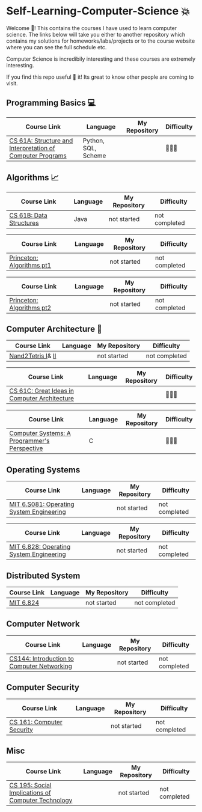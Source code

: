 # Self-Learning-Computer-Science :collision:

Welcome 👋! This contains the courses I have used to learn computer science. The links below will take you either to another repository which contains my solutions for homeworks/labs/projects or to the course website where you can see the full schedule etc.

Computer Science is incredibily interesting and these courses are extremely interesting.

If you find this repo useful :star2: it! Its great to know other people are coming to visit.


## Programming Basics :computer:

| Course Link | Language | My Repository | Difficulty | 
| ------------- | ------------- | ------------- | ------------- |
| [CS 61A: Structure and Interpretation of Computer Programs](https://cs61a.org/)| Python, SQL, Scheme| | :star2::star2::star2: |


## Algorithms :chart_with_upwards_trend:
| Course Link | Language | My Repository | Difficulty | 
| ------------- | ------------- | ------------- | ------------- |
| [CS 61B: Data Structures](https://fa22.datastructur.es/)| Java | not started | not completed |

| Course Link | Language | My Repository | Difficulty | 
| ------------- | ------------- | ------------- | ------------- |
| [Princeton: Algorithms pt1](https://www.coursera.org/learn/algorithms-part1)|  | not started | not completed |

| Course Link | Language | My Repository | Difficulty | 
| ------------- | ------------- | ------------- | ------------- |
| [Princeton: Algorithms pt2](https://www.coursera.org/learn/algorithms-part2)|  | not started | not completed |

## Computer Architecture :wrench:

| Course Link | Language | My Repository | Difficulty | 
| ------------- | ------------- | ------------- | ------------- |
| [Nand2Tetris I](https://www.coursera.org/learn/build-a-computer/home/week/1)& [II](https://www.coursera.org/learn/nand2tetris2/home/welcome)|  | not started | not completed |

| Course Link | Language | My Repository | Difficulty | 
| ------------- | ------------- | ------------- | ------------- |
| [CS 61C: Great Ideas in Computer Architecture](https://inst.eecs.berkeley.edu/~cs61c/fa15/)| | | :star2::star2::star2: |

| Course Link | Language | My Repository | Difficulty | 
| ------------- | ------------- | ------------- | ------------- |
| [Computer Systems: A Programmer's Perspective](http://csapp.cs.cmu.edu/)| C | | :star2::star2::star2: |

## Operating Systems

| Course Link | Language | My Repository | Difficulty | 
| ------------- | ------------- | ------------- | ------------- |
| [MIT 6.S081: Operating System Engineering](https://pdos.csail.mit.edu/6.S081/2020/)| | not started | not completed |

| Course Link | Language | My Repository | Difficulty | 
| ------------- | ------------- | ------------- | ------------- |
| [MIT 6.828: Operating System Engineering](https://pdos.csail.mit.edu/6.828/2018/schedule.html)| | not started | not completed |

## Distributed System

| Course Link | Language | My Repository | Difficulty | 
| ------------- | ------------- | ------------- | ------------- |
| [MIT 6.824](https://pdos.csail.mit.edu/6.824/schedule.html)| | not started | not completed |

## Computer Network

| Course Link | Language | My Repository | Difficulty | 
| ------------- | ------------- | ------------- | ------------- |
| [CS144: Introduction to Computer Networking](https://www.scs.stanford.edu/10au-cs144/)|  | not started | not completed  |

## Computer Security

| Course Link | Language | My Repository | Difficulty | 
| ------------- | ------------- | ------------- | ------------- |
| [CS 161: Computer Security](https://cs161.org/)|  | not started | not completed  |

## Misc

| Course Link | Language | My Repository | Difficulty | 
| ------------- | ------------- | ------------- | ------------- |
| [CS 195: Social Implications of Computer Technology](https://inst.eecs.berkeley.edu/~cs195/fa22/)|  | not started | not completed  |
